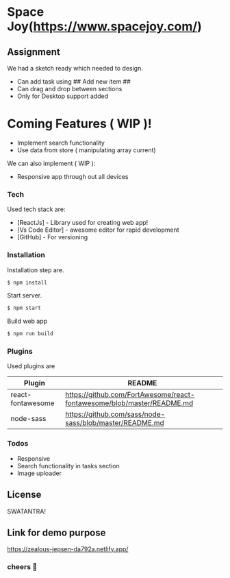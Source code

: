 # Space Joy(https://www.spacejoy.com/)

## Assignment

We had a sketch ready which needed to design.

- Can add task using ## Add new item ##
- Can drag and drop between sections
- Only for Desktop support added

# Coming Features ( WIP )!

- Implement search functionality
- Use data from store ( manipulating array current)

We can also implement ( WIP ):

- Responsive app through out all devices

### Tech

Used tech stack are:

- [ReactJs] - Library used for creating web app!
- [Vs Code Editor] - awesome editor for rapid development
- [GitHub] - For versioning

### Installation

Installation step are.

```sh
$ npm install
```

Start server.

```sh
$ npm start
```

Build web app

```sh
$ npm run build
```

### Plugins

Used plugins are

| Plugin            | README                                                                 |
| ----------------- | ---------------------------------------------------------------------- |
| react-fontawesome | https://github.com/FortAwesome/react-fontawesome/blob/master/README.md |
| node-sass         | https://github.com/sass/node-sass/blob/master/README.md                |

### Todos

- Responsive
- Search functionality in tasks section
- Image uploader

## License

SWATANTRA!

## Link for demo purpose

https://zealous-jepsen-da792a.netlify.app/

### cheers 🥳
